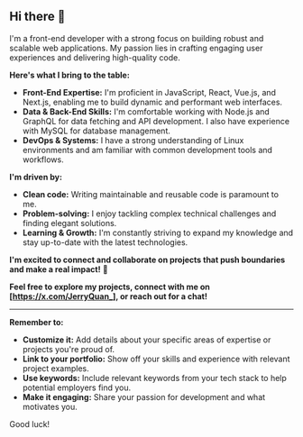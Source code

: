 ## Hi there 👋

I'm a front-end developer with a strong focus on building robust and scalable web applications. My passion lies in crafting engaging user experiences and delivering high-quality code. 

**Here's what I bring to the table:**

* **Front-End Expertise:**  I'm proficient in JavaScript, React, Vue.js, and Next.js, enabling me to build dynamic and performant web interfaces. 
* **Data & Back-End Skills:**  I'm comfortable working with Node.js and GraphQL for data fetching and API development. I also have experience with MySQL for database management. 
* **DevOps & Systems:**  I have a strong understanding of Linux environments and am familiar with common development tools and workflows. 

**I'm driven by:**

*  **Clean code:**  Writing maintainable and reusable code is paramount to me. 
*  **Problem-solving:**  I enjoy tackling complex technical challenges and finding elegant solutions. 
*  **Learning & Growth:**  I'm constantly striving to expand my knowledge and stay up-to-date with the latest technologies. 

**I'm excited to connect and collaborate on projects that push boundaries and make a real impact!** 🚀

**Feel free to explore my projects, connect with me on [https://x.com/JerryQuan_], or reach out for a chat!** 

---

**Remember to:**

* **Customize it:**  Add details about your specific areas of expertise or projects you're proud of. 
* **Link to your portfolio:**  Show off your skills and experience with relevant project examples.
* **Use keywords:**  Include relevant keywords from your tech stack to help potential employers find you.
* **Make it engaging:**  Share your passion for development and what motivates you. 

Good luck! 


